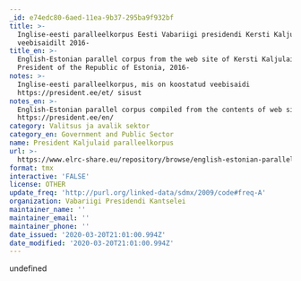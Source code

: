 ```yaml
---
_id: e74edc80-6aed-11ea-9b37-295ba9f932bf
title: >-
  Inglise-eesti paralleelkorpus Eesti Vabariigi presidendi Kersti Kaljulaidi
  veebisaidilt 2016-
title_en: >-
  English-Estonian parallel corpus from the web site of Kersti Kaljulaid,
  President of the Republic of Estonia, 2016-
notes: >-
  Inglise-eesti paralleelkorpus, mis on koostatud veebisaidi
  https://president.ee/et/ sisust
notes_en: >-
  English-Estonian parallel corpus compiled from the contents of web site
  https://president.ee/en/
category: Valitsus ja avalik sektor
category_en: Government and Public Sector
name: President Kaljulaid paralleelkorpus
url: >-
  https://www.elrc-share.eu/repository/browse/english-estonian-parallel-corpus-from-the-web-site-of-kersti-kaljulaid-president-of-the-republic-of-estonia-2016-/2f92599ce67711e8b7d400155d026706d9ef557c39234e7cb0fbd4f4f7eb1cae/
format: tmx
interactive: 'FALSE'
license: OTHER
update_freq: 'http://purl.org/linked-data/sdmx/2009/code#freq-A'
organization: Vabariigi Presidendi Kantselei
maintainer_name: ''
maintainer_email: ''
maintainer_phone: ''
date_issued: '2020-03-20T21:01:00.994Z'
date_modified: '2020-03-20T21:01:00.994Z'
---
```

undefined
